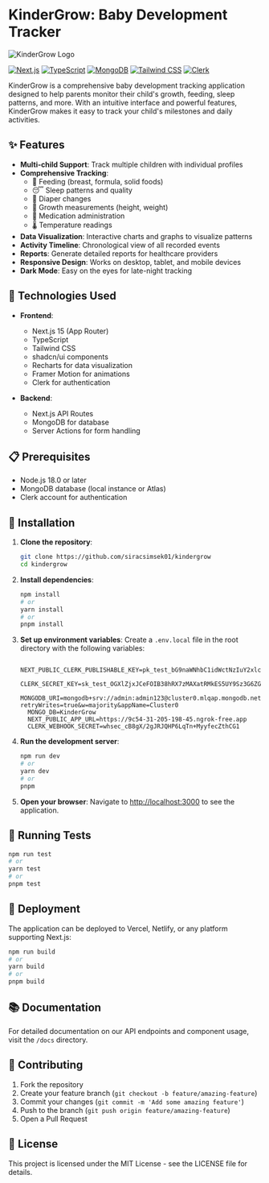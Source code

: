 # KinderGrow: Baby Development Tracker

![KinderGrow Logo](./kindergrow/public/logo.png)

[![Next.js](https://img.shields.io/badge/Next.js-15.0-black?style=for-the-badge&logo=next.js)](https://nextjs.org/)
[![TypeScript](https://img.shields.io/badge/TypeScript-5.0-blue?style=for-the-badge&logo=typescript)](https://www.typescriptlang.org/)
[![MongoDB](https://img.shields.io/badge/MongoDB-6.0-green?style=for-the-badge&logo=mongodb)](https://www.mongodb.com/)
[![Tailwind CSS](https://img.shields.io/badge/Tailwind_CSS-3.3-38B2AC?style=for-the-badge&logo=tailwind-css)](https://tailwindcss.com/)
[![Clerk](https://img.shields.io/badge/Clerk-Auth-purple?style=for-the-badge&logo=clerk)](https://clerk.dev/)

KinderGrow is a comprehensive baby development tracking application designed to help parents monitor their child's growth, feeding, sleep patterns, and more. With an intuitive interface and powerful features, KinderGrow makes it easy to track your child's milestones and daily activities.

## ✨ Features

- **Multi-child Support**: Track multiple children with individual profiles
- **Comprehensive Tracking**:
   - 🍼 Feeding (breast, formula, solid foods)
   - 😴 Sleep patterns and quality
   - 🧷 Diaper changes
   - 📏 Growth measurements (height, weight)
   - 💊 Medication administration
   - 🌡️ Temperature readings
- **Data Visualization**: Interactive charts and graphs to visualize patterns
- **Activity Timeline**: Chronological view of all recorded events
- **Reports**: Generate detailed reports for healthcare providers
- **Responsive Design**: Works on desktop, tablet, and mobile devices
- **Dark Mode**: Easy on the eyes for late-night tracking

## 🚀 Technologies Used

- **Frontend**:
   - Next.js 15 (App Router)
   - TypeScript
   - Tailwind CSS
   - shadcn/ui components
   - Recharts for data visualization
   - Framer Motion for animations
   - Clerk for authentication

- **Backend**:
   - Next.js API Routes
   - MongoDB for database
   - Server Actions for form handling

## 📋 Prerequisites

- Node.js 18.0 or later
- MongoDB database (local instance or Atlas)
- Clerk account for authentication

## 🔧 Installation

1. **Clone the repository**:
    ```bash
    git clone https://github.com/siracsimsek01/kindergrow
    cd kindergrow
    ```

2. **Install dependencies**:
    ```bash
    npm install
    # or
    yarn install
    # or
    pnpm install
    ```

3. **Set up environment variables**:
    Create a `.env.local` file in the root directory with the following variables:
    ```
      NEXT_PUBLIC_CLERK_PUBLISHABLE_KEY=pk_test_bG9naWNhbC1idWctNzIuY2xlcmsuYWNjb3VudHMuZGV2JA
      CLERK_SECRET_KEY=sk_test_OGXlZjxJCeFOIB38hRX7zMAXatRMkES5UY9Sz3G6ZG
      MONGODB_URI=mongodb+srv://admin:admin123@cluster0.mlqap.mongodb.net/?retryWrites=true&w=majority&appName=Cluster0
      MONGO_DB=KinderGrow
      NEXT_PUBLIC_APP_URL=https://9c54-31-205-198-45.ngrok-free.app
      CLERK_WEBHOOK_SECRET=whsec_cB8gX/2gJRJQHP6LqTn+MyyfecZthCG1
    ```

4. **Run the development server**:
    ```bash
    npm run dev
    # or
    yarn dev
    # or
    pnpm 
    ```

5. **Open your browser**:
    Navigate to [http://localhost:3000](http://localhost:3000) to see the application.

## 🧪 Running Tests

```bash
npm run test
# or
yarn test
# or
pnpm test
```

## 🚢 Deployment

The application can be deployed to Vercel, Netlify, or any platform supporting Next.js:

```bash
npm run build
# or
yarn build
# or
pnpm build
```

## 📚 Documentation

For detailed documentation on our API endpoints and component usage, visit the `/docs` directory.

## 🤝 Contributing

1. Fork the repository
2. Create your feature branch (`git checkout -b feature/amazing-feature`)
3. Commit your changes (`git commit -m 'Add some amazing feature'`)
4. Push to the branch (`git push origin feature/amazing-feature`)
5. Open a Pull Request

## 📄 License

This project is licensed under the MIT License - see the LICENSE file for details.



